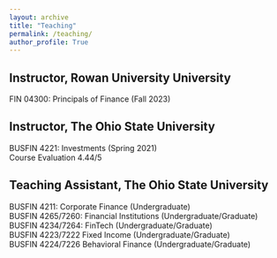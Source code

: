 ```yaml
---
layout: archive
title: "Teaching"
permalink: /teaching/
author_profile: True
---
```




<html>
<body>

<h2> Instructor, Rowan University University </h2>
  
<p> FIN 04300: Principals of Finance (Fall 2023) </p>

<h2> Instructor, The Ohio State University </h2>
  
<p> BUSFIN 4221: Investments (Spring 2021) <br>
    Course Evaluation 4.44/5 <br>
    </p>

<h2> Teaching Assistant, The Ohio State University </h2>
  
<p> BUSFIN 4211: Corporate Finance (Undergraduate) <br>
    BUSFIN 4265/7260: Financial Institutions (Undergraduate/Graduate) <br>
    BUSFIN 4234/7264: FinTech (Undergraduate/Graduate) <br>
    BUSFIN 4223/7222 Fixed Income (Undergraduate/Graduate)  <br>
    BUSFIN 4224/7226 Behavioral Finance (Undergraduate/Graduate) </p>
  
</body>
</html> 
